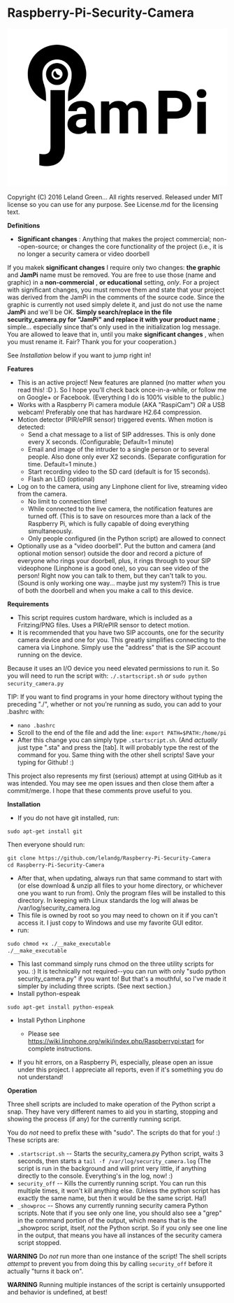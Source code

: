 # Raspberry-Pi-Security-Camera
![JamPi Logo](jampi.png)

Copyright (C) 2016 Leland Green... All rights reserved. 
Released under MIT license so you can use for any purpose.
See License.md for the licensing text.

**Definitions**

* **Significant changes** : Anything that makes the project commercial; non--open-source; or changes the core functionality of the project (i.e., it is no longer a security camera or video doorbell

If you makek **significant changes** I require only two changes: **the graphic** and **JamPi** name must be removed. You are free to use those (name and graphic) in a **non-commercial** , **or educational** setting, *only*. For a project with significant changes, you must remove them and state that your project was derived from the JamPi in the comments of the source code. Since the graphic is currently not used simply delete it, and just do not use the name **JamPi** and we'll be OK. **Simply search/replace in the file security_camera.py for "JamPi" and replace it with your product name** ; simple... especially since that's only used in the initialization log message. You are allowed to leave that in, until you make **significant changes** , when you must rename it. Fair? Thank you for your cooperation.)

See *Installation* below if you want to jump right in!

**Features**

* This is an active project! New features are planned (no matter *when* you read this! :D ). So I hope you'll check back once-in-a-while, or follow me on Google+ or Facebook. (Everything I do is 100% visible to the public.)
* Works with a Raspberry Pi camera module (AKA "RaspiCam") *OR* a USB webcam! Preferably one that has hardware H2.64 compression.
* Motion detector (PIR/ePIR sensor) triggered events. When motion is detected: 
  * Send a chat message to a list of SIP addresses. This is only done every X seconds. (Configurable; Default=1 minute)
  * Email and image of the intruder to a single person or to several people. Also done only ever X2 seconds. (Separate configuration for time. Default=1 minute.)
  * Start recording video to the SD card (default is for 15 seconds).
  * Flash an LED (optional)
* Log on to the camera, using any Linphone client for live, streaming video from the camera. 
  * No limit to connection time! 
  * While connected to the live camera, the notification features are turned off. (This is to save on resources more than a lack of the Raspberry Pi, which is fully capable of doing everything simultaneously. 
  * Only people configured (in the Python script) are allowed to connect
* Optionally use as a "video doorbell". Put the button and camera (and optional motion sensor) outside the door and record a picture of everyone who rings your doorbell, plus, it rings through to your SIP videophone (Linphone is a good one), so you can see video of the person! Right now you can talk to them, but they can't talk to you. (Sound is only working one way... maybe just my system?) This is true of both the doorbell and when you make a call to this device.

**Requirements**

* This script requires custom hardware, which is included as a Fritzing/PNG files. Uses a PIR/ePIR sensor to detect motion. 
* It is recommended that you have two SIP accounts, one for the security camera device and one for you. This greatly simplifies connecting to the camera via Linphone. Simply use the "address" that is the SIP account running on the device.

Because it uses an I/O device you need elevated permissions to run it. So you will need to run the script with:
`./.startscript.sh`
*or*
`sudo python security_camera.py`

  TIP: If you want to find programs in your home directory without typing the preceding "./", whether or not you're running as sudo, you can add to your .bashrc with:
  * `nano .bashrc`
  *  Scroll to the end of the file and add the line:
     `export PATH=$PATH:/home/pi`
  * After this change you can simply type `.startscript.sh`. (And *actually* just type ".sta" and press the [tab]. It will probably type the rest of the command for you. Same thing with the other shell scripts! Save your typing for Github! :)

This project also represents my first (serious) attempt at using GitHub as it was intended. You may see me open issues and then close them after a commit/merge. I hope that these comments prove useful to you.

**Installation**
* If you do not have git installed, run:
```
sudo apt-get install git
```
Then everyone should run:
```
git clone https://github.com/lelandg/Raspberry-Pi-Security-Camera
cd Raspberry-Pi-Security-Camera
```
* After that, when updating, always run that same command to start with (or else download & unzip all files to your home directory, or whichever one you want to run from). Only the program files will be installed to this directory. In keeping with Linux standards the log will alwas be /var/log/security_camera.log
*  This file is owned by root so you may need to chown on it if you can't access it. I just copy to Windows and use my favorite GUI editor.
* run:
```
sudo chmod +x ./__make_executable
./__make_executable
```
* This last command simply runs chmod on the three utility scripts for you. :) It is technically not required--you can run with only "sudo python security_camera.py" if you want to! But that's a mouthful, so I've made it simpler by including three scripts. (See next section.)
* Install python-espeak
```
sudo apt-get install python-espeak
```
* Install Python Linphone
  * Please see https://wiki.linphone.org/wiki/index.php/Raspberrypi:start for complete instructions. 

* If you hit errors, on a Raspberry Pi, especially, please open an issue under this project. I appreciate all reports, even if it's something you do not understand!

**Operation** 

Three shell scripts are included to make operation of the Python script a snap. They have very different names to aid you in starting, stopping and showing the process (if any) for the currently running script. 

You do *not* need to prefix these with "sudo". The scripts do that for you! :) These scripts are:
* `.startscript.sh` -- Starts the security_camera.py Python script, waits 3 seconds, then starts a `tail -f /var/log/security_camera.log` (The script is run in the background and will print very little, if anything directly to the console. Everything's in the log, now! :)
* `security_off` -- Kills the currently running script. You can run this multiple times, it won't kill anything else. (Unless the python script has exactly the same name, but then it would be the same script. Ha!)
* `_showproc` -- Shows any currently running security camera Python scripts. Note that if you see only one line, you should also see a "grep" in the command portion of the output, which means that is the _showproc script, itself, *not* the Python script. So if you only see one line in the output, that means you have all instances of the security camera script stopped.

**WARNING** Do *not* run more than one instance of the script! The shell scripts *attempt* to prevent you from doing this by calling `security_off` before it actually "turns it back on". 

**WARNING** Running multiple instances of the script is certainly unsupported and behavior is undefined, at best!
